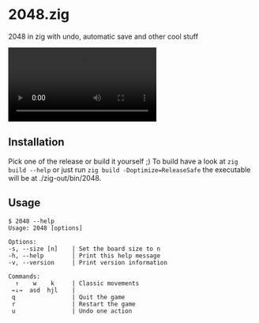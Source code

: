 2048.zig
========
2048 in zig with undo, automatic save and other cool stuff

![preview](/preview.mp4)

Installation
------------
Pick one of the release or build it yourself ;)
To build have a look at `zig build --help` or just run
`zig build -Doptimize=ReleaseSafe` the executable will be at ./zig-out/bin/2048.

Usage
-----
```
$ 2048 --help
Usage: 2048 [options]

Options:
-s, --size [n]    | Set the board size to n
-h, --help        │ Print this help message
-v, --version     | Print version information

Commands:
  ↑    w    k     | Classic movements
 ←↓→  asd  hjl    |
 q                | Quit the game
 r                | Restart the game
 u                | Undo one action
 ```
